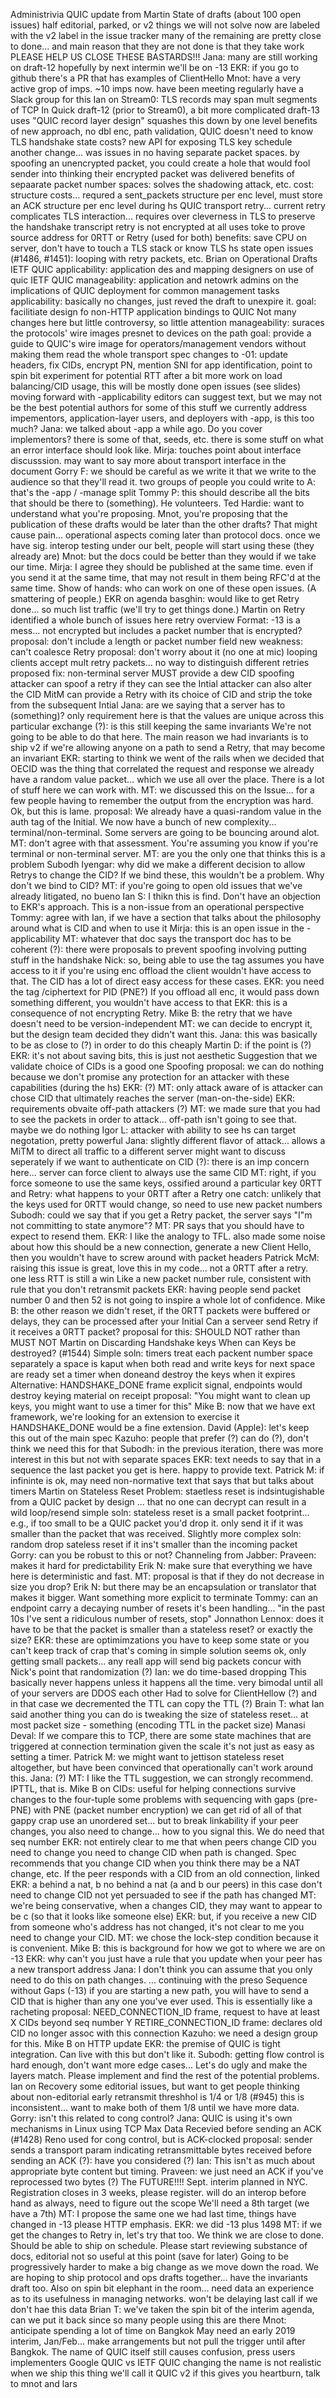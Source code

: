 Administrivia
QUIC update from Martin
State of drafts (about 100 open issues)
half editorial, parked, or v2
things we will not solve now are labeled with the v2 label in the issue tracker
many of the remaining are pretty close to done... and main reason that they are not done is that they take work
PLEASE HELP US CLOSE THESE BASTARDS!!!
Jana: many are still working on draft-12
hopefully by next intermin we'll be on -13
EKR: if you go to github there's a PR that has examples of ClientHello
Mnot: have a very active grop of imps. ~10 imps now. have been meeting regularly
have a Slack group for this
Ian on Stream0:
TLS records may span mult segments of TCP
In Quick draft-12 (prior to Stream0), a bit more complicated
draft-13 uses "QUIC record layer design" squashes this down by one level
benefits of new approach, no dbl enc, path validation, QUIC doesn't need to know TLS handshake state
costs? new API for exposing TLS key schedule
another change... was issues in no having separate packet spaces.
by spoofing an unencrypted packet, you could create a hole that would fool sender into thinking their encrypted packet was delivered
benefits of sepaarate packet number spaces: solves the shadowing attack, etc.
cost: structure costs... requred a sent_packets structure per enc level, must store an ACK structure per enc level during hs
QUIC transport retry... current retry complicates TLS interaction... requires over cleverness in TLS to preserve the handshake transcript
retry is not encrypted at all
uses toke to prove source address for 0RTT or Retry (used for both)
benefits: save CPU on server, don't have to touch a TLS stack or know TLS hs state
open issues (#1486, #1451): looping with retry packets, etc.
Brian on Operational Drafts
IETF QUIC applicability: application des and mapping designers on use of quic
IETF QUIC manageability: application and netowrk admins on the implications of QUIC deployment for common management tasks
applicability: basically no changes, just reved the draft to unexpire it.
goal: facilitiate design fo non-HTTP application bindings to QUIC
Not many changes here but little controversy, so little attention
manageability: suraces the protocols' wire images presnet to devices on the path
goal: provide a guide to QUIC's wire image for operators/management vendors without making them read the whole transport spec
changes to -01: update headers, fix CIDs, encrypt PN, mention SNI for app identification, point to spin bit experiment for potential RTT
after a bit more work on load balancing/CID usage, this will be mostly done
open issues (see slides)
moving forward with -applicability
editors can suggest text, but we may not be the best potential authors for some of this stuff
we currently address impementors, application-layer users, and deployers with -app, is this too much?
Jana: we talked about -app a while ago. Do you cover implementors?
there is some of that, seeds, etc. there is some stuff on what an error interface should look like.
Mirja: touches point about interface discusssion. may want to say more about transport interface in the document
Gorry F: we should be careful as we write it that we write to the audience so that they'll read it. two groups of people you could write to
A: that's the -app / -manage split
Tommy P: this should describe all the bits that should be there to (something). He volunteers.
Ted Hardie: want to understand what you're proposing. Mnot, you're proposing that the publication of these drafts would be later than the other drafts?
That might cause pain... operational aspects coming later than protocol docs.
once we have sig. interop testing under our belt, people will start using these (they already are)
Mnot: but the docs could be better than they would if we take our time.
Mirja: I agree they should be published at the same time. even if you send it at the same time, that may not result in them being RFC'd at the same time.
Show of hands: who can work on one of these open issues. (A smattering of people.)
EKR on agenda basghin: would like to get Retry done... so much list traffic
(we'll try to get things done.)
Martin on Retry
identified a whole bunch of issues here
retry overview
Format: -13 is a mess...
not encrypted but includes a packet number that is encrypted?
proposal: don't include a length or packet number field
new weakness: can't coalesce Retry
proposal: don't worry about it
(no one at mic)
looping
clients accept mult retry packets... no way to distinguish different retries
proposed fix: non-terminal server MUST provide a dew CID
spoofing
attacker can spoof a retry if they can see the Intial
attacker can also alter the CID
MitM can provide a Retry with its choice of CID and strip the toke from the subsequent Intial
Jana: are we saying that a server has to (something)?
only requirement here is that the values are unique across this particular exchange
(?): is this still keeping the same invariants
We're not going to be able to do that here.
The main reason we had invariants is to ship v2
if we're allowing anyone on a path to send a Retry, that may become an invariant
EKR: starting to think we went of the rails when we decided that OECID was the thing that correlated the request and response
we already have a random value packet... which we use all over the place.
There is a lot of stuff here we can work with.
MT: we discussed this on the Issue... for a few people having to remember the output from the encryption was hard.
Ok, but this is lame.
proposal: We already have a quasi-random value in the auth tag of the Initial.
We now have a bunch of new complexity... terminal/non-terminal. Some servers are going to be bouncing around alot.
MT: don't agree with that assessment.
You're assuming you know if you're terminal or non-terminal server.
MT: are you the only one that thinks this is a problem
Subodh Iyengar: why did we make a different decision to allow Retrys to change the CID? If we bind these, this wouldn't be a problem.
Why don't we bind to CID?
MT: if you're going to open old issues that we've already litigated, no bueno
Ian S: I thikn this is find. Don't have an objection to EKR's approach.
This is a non-issue from an operational perspective
Tommy: agree with Ian, if we have a section that talks about the philosophy around what is CID and when to use it
Mirja: this is an open issue in the -applicability
MT: whatever that doc says the transport doc has to be coherent
(?): there were proposals to prevent spoofing involving putting stuff in the handshake
Nick: so, being able to use the tag assumes you have access to it
if you're using enc offload the client wouldn't have access to that.
The CID has a lot of direct easy access for these cases.
EKR: you need the tag /ciphertext for PID (PNE?)
If you offload all enc, it would pass down something different, you wouldn't have access to that
EKR: this is a consequence of not encrypting Retry.
Mike B: the retry that we have doesn't need to be version-independent
MT: we can decide to encrypt it, but the design team decided they didn't want this.
Jana: this was basically to be as close to (?) in order to do this cheaply
Martin D: if the point is (?)
EKR: it's not about saving bits, this is just not aesthetic
Suggestion that we validate choice of CIDs is a good one
Spoofing proposal:
we can do nothing because we don't promise any protection for an attacker with these capabilities (during the hs)
EKR: (?)
MT: only attack aware of is attacker can chose CID that ultimately reaches the server (man-on-the-side)
EKR: requirements obvaite off-path attackers (?)
MT: we made sure that you had to see the packets in order to attack... off-path isn't going to see that.
maybe we do nothing
Igor L: attacker with ability to see hs can target negotation, pretty powerful
Jana: slightly different flavor of attack... allows a MiTM to direct all traffic to a different server
might want to discuss seperately if we want to authenticate on CID
(?): there is an imp concern here... server can force client to always use the same CID
MT: right, if you force someone to use the same keys, ossified around a particular key
0RTT and Retry:
what happens to your 0RTT after a Retry
one catch: unlikely that the keys used for 0RTT would change, so need to use new packet numbers
Subodh: could we say that if you get a Retry packet, the server says "I"m not committing to state anymore"?
MT: PR says that you should have to expect to resend them.
EKR: I like the analogy to TFL. also made some noise about how this should be a new connection, generate a new Client Hello, then you wouldn't have to screw around with packet headers
Patrick McM: raising this issue is great, love this in my code... not a 0RTT after a retry. one less RTT is still a win
Like a new packet number rule, consistent with rule that you don't retransmit packets
EKR: having people send packet number 0 and then 52 is not going to inspire a whole lot of confidence.
Mike B: the other reason we didn't reset, if the 0RTT packets were buffered or delays, they can be processed after your Initial
Can a serveer send Retry if it receives a 0RTT packet?
proposal for this: SHOULD NOT rather than MUST NOT
Martin on Discarding Handshake keys
When can Keys be destroyed? (#1544)
Simple soln: timers
treat each packent number space separately
a space is kaput when both read and write keys for next space are ready
set a timer when doneand destroy the keys when it expires
Alternative: HANDSHAKE_DONE frame
explicit signal, endpoints would destroy keying material on receipt
proposal: "You might want to clean up keys, you might want to use a timer for this"
Mike B: now that we have ext framework, we're looking for an extension to exercise it HANDSHAKE_DONE would be a fine extension.
David (Apple): let's keep this out of the main spec
Kazuho: people that prefer (?) can do (?), don't think we need this for that
Subodh: in the previous iteration, there was more interest in this but not with separate spaces
EKR: text needs to say that in a sequence the last packet you get is here. happy to provide text.
Patrick M: if infininte is ok, may need non-normative text that says that but talks about timers
Martin on Stateless Reset
Problem: staetless reset is indsintugishable from a QUIC packet by design
... that no one can decrypt
can result in a wild loop/resend
simple soln: stateless reset is a small packet footprint... e.g., if too small to be a QUIC packet you'd drop it.
only send it if it was smaller than the packet that was received.
Slightly more complex soln: random drop sateless reset if it ins't smaller than the incoming packet
Gorry: can you be robust to this or not?
Channeling from Jabber: Praveen: makes it hard for predictability
Erik N: make sure that everything we have here is deterministic and fast.
MT: proposal is that if they do not decrease in size you drop?
Erik N: but there may be an encapsulation or translator that makes it bigger. Want something more explicit to terminate
Tommy: can an endpoint carry a decaying number of resets it's been handling... "in the past 10s I've sent a ridiculous number of resets, stop"
Jonnathon Lennox: does it have to be that the packet is smaller than a stateless reset? or exactly the size?
EKR: these are optimimzations
you have to keep some state or you can't keep track of crap that's coming in
simple solution seems ok, only getting small packets... any reall app will send big packets
concur with Nick's point that randomization (?)
Ian: we do time-based dropping
This basically never happens unless it happens all the time.
very bimodal until all of your servers are DDOS each other
Had to solve for ClientHellow (?) and in that case we decremented the TTL
can copy the TTL (?)
Brain T: what Ian said
another thing you can do is tweaking the size of stateless reset... at most packet size - something (encoding TTL in the packet size)
Manasi Deval: If we compare this to TCP, there are some state machines that are triggered at connection termination
given the scale it's not just as easy as setting a timer.
Patrick M: we might want to jettison stateless reset altogether, but have been convinced that operationally can't work around this.
Jana: (?)
MT: I like the TTL suggestion, we can strongly recommend. IPTTL, that is.
Mike B on CIDs:
useful for helping connections survive changes to the four-tuple
some problems with sequencing with gaps (pre-PNE)
with PNE (packet number encryption) we can get rid of all of that gappy crap
use an unordered set... but to break linkability if your peer changes, you also need to change... how to you signal this.
We do need that seq number
EKR: not entirely clear to me that when peers change CID you need to change
you need to change CID when path is changed.
Spec recommends that you change CID when you think there may be a NAT change, etc.
If the peer responds with a CID from an old connection, linked
EKR: a behind a nat, b no behind a nat (a and b our peers)
in this case don't need to change CID
not yet persuaded to see if the path has changed
MT: we're being conservative, when a changes CID, they may want to appear to be c (so that it looks like someone else)
EKR: but, if you receive a new CID from someone who's address has not changed, it's not clear to me you need to change your CID.
MT: we chose the lock-step condition because it is convenient.
Mike B: this is background for how we got to where we are on -13
EKR: why can't you just have a rule that you update when your peer has a new transport address
Jana: I don't think you can assume that you only need to do this on path changes.
... continuing with the preso
Sequence without Gaps (-13)
if you are starting a new path, you will have to send a CID that is higher than any one you've ever used.
This is essentially like a racheting
proposal: NEED_CONNECTION_ID frame, request to have at least X CIDs beyond seq number Y
RETIRE_CONNECTION_ID frame: declares old CID no longer assoc with this connection
Kazuho: we need a design group for this.
Mike B on HTTP update
EKR: the premise of QUIC is tight integration. Can live with this but don't like it.
Subodh: getting flow control is hard enough, don't want more edge cases...
Let's do ugly and make the layers match.
Please implement and find the rest of the potential problems.
Ian on Recovery
some editorial issues, but want to get people thinking about non-editorial
early retransmit threshhol is 1/4 or 1/8 (#945)
this is inconsistent... want to make both of them 1/8 until we have more data.
Gorry: isn't this related to cong control?
Jana: QUIC is using it's own mechanisms in Linux using TCP
Max Data Recevied before sending an ACK (#1428)
Reno used for cong control, but is ACK-clocked
proposal: sender sends a transport param indicating retransmittable bytes received before sending an ACK
(?): have you considered (?)
Ian: This isn't as much about appropriate byte content but timing.
Praveen: we just need an ACK if you've reprocessed two bytes (?)
The FUTURE!!!!
Sept. interim planned in NYC. Registration closes in 3 weeks, please register.
will do an interop before hand as always, need to figure out the scope
We'll need a 8th target (we have a 7th)
MT: I propose the same one we had last time, things have changed in -13
please HTTP emphasis.
EKR: we did -13 plus 1498
MT: if we get the changes to Retry in, let's try that too.
We think we are close to done.
Should be able to ship on schedule.
Please start reviewing substance of docs, editorial not so useful at this point (save for later)
Going to be progressively harder to make a big change as we move down the road.
We are hoping to ship protocol and ops drafts together... have the invariants draft too.
Also on spin bit elephant in the room... need data an experience as to its usefulness in managing networks.
won't be delaying last call if we don't hae this data
Brian T: we've taken the spin bit of the interim agenda, can we put it back since so many people using this are there
Mnot: anticipate spending a lot of time on Bangkok
May need an early 2019 interim, Jan/Feb... make arrangements but not pull the trigger until after Bangkok.
The name of QUIC itself still causes confusion, press users implementers
Google QUIC vs IETF QUIC
changing the name is not realistic
when we ship this thing we'll call it QUIC v2
if this gives you heartburn, talk to mnot and lars
